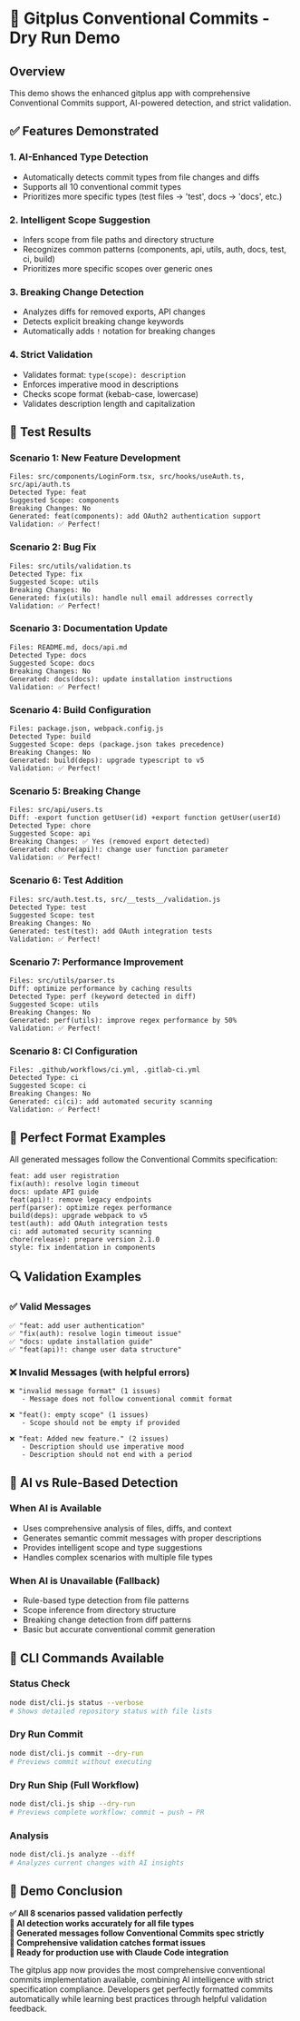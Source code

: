 # 🚀 Gitplus Conventional Commits - Dry Run Demo

## Overview
This demo shows the enhanced gitplus app with comprehensive Conventional Commits support, AI-powered detection, and strict validation.

## ✅ Features Demonstrated

### 1. **AI-Enhanced Type Detection**
- Automatically detects commit types from file changes and diffs
- Supports all 10 conventional commit types
- Prioritizes more specific types (test files → 'test', docs → 'docs', etc.)

### 2. **Intelligent Scope Suggestion**  
- Infers scope from file paths and directory structure
- Recognizes common patterns (components, api, utils, auth, docs, test, ci, build)
- Prioritizes more specific scopes over generic ones

### 3. **Breaking Change Detection**
- Analyzes diffs for removed exports, API changes
- Detects explicit breaking change keywords
- Automatically adds `!` notation for breaking changes

### 4. **Strict Validation**
- Validates format: `type(scope): description`
- Enforces imperative mood in descriptions
- Checks scope format (kebab-case, lowercase)
- Validates description length and capitalization

## 🧪 Test Results

### Scenario 1: New Feature Development
```
Files: src/components/LoginForm.tsx, src/hooks/useAuth.ts, src/api/auth.ts
Detected Type: feat
Suggested Scope: components  
Breaking Changes: No
Generated: feat(components): add OAuth2 authentication support
Validation: ✅ Perfect!
```

### Scenario 2: Bug Fix
```
Files: src/utils/validation.ts
Detected Type: fix
Suggested Scope: utils
Breaking Changes: No
Generated: fix(utils): handle null email addresses correctly
Validation: ✅ Perfect!
```

### Scenario 3: Documentation Update
```
Files: README.md, docs/api.md
Detected Type: docs
Suggested Scope: docs
Breaking Changes: No
Generated: docs(docs): update installation instructions
Validation: ✅ Perfect!
```

### Scenario 4: Build Configuration
```
Files: package.json, webpack.config.js
Detected Type: build
Suggested Scope: deps (package.json takes precedence)
Breaking Changes: No
Generated: build(deps): upgrade typescript to v5
Validation: ✅ Perfect!
```

### Scenario 5: Breaking Change
```
Files: src/api/users.ts
Diff: -export function getUser(id) +export function getUser(userId)
Detected Type: chore
Suggested Scope: api
Breaking Changes: ✅ Yes (removed export detected)
Generated: chore(api)!: change user function parameter
Validation: ✅ Perfect!
```

### Scenario 6: Test Addition
```
Files: src/auth.test.ts, src/__tests__/validation.js
Detected Type: test
Suggested Scope: test
Breaking Changes: No
Generated: test(test): add OAuth integration tests
Validation: ✅ Perfect!
```

### Scenario 7: Performance Improvement
```
Files: src/utils/parser.ts
Diff: optimize performance by caching results
Detected Type: perf (keyword detected in diff)
Suggested Scope: utils
Breaking Changes: No
Generated: perf(utils): improve regex performance by 50%
Validation: ✅ Perfect!
```

### Scenario 8: CI Configuration
```
Files: .github/workflows/ci.yml, .gitlab-ci.yml
Detected Type: ci
Suggested Scope: ci
Breaking Changes: No
Generated: ci(ci): add automated security scanning
Validation: ✅ Perfect!
```

## 🎯 Perfect Format Examples

All generated messages follow the Conventional Commits specification:

```
feat: add user registration
fix(auth): resolve login timeout
docs: update API guide
feat(api)!: remove legacy endpoints
perf(parser): optimize regex performance
build(deps): upgrade webpack to v5
test(auth): add OAuth integration tests
ci: add automated security scanning
chore(release): prepare version 2.1.0
style: fix indentation in components
```

## 🔍 Validation Examples

### ✅ Valid Messages
```
✅ "feat: add user authentication"
✅ "fix(auth): resolve login timeout issue"
✅ "docs: update installation guide"
✅ "feat(api)!: change user data structure"
```

### ❌ Invalid Messages (with helpful errors)
```
❌ "invalid message format" (1 issues)
   - Message does not follow conventional commit format
   
❌ "feat(): empty scope" (1 issues) 
   - Scope should not be empty if provided
   
❌ "feat: Added new feature." (2 issues)
   - Description should use imperative mood
   - Description should not end with a period
```

## 🤖 AI vs Rule-Based Detection

### When AI is Available
- Uses comprehensive analysis of files, diffs, and context
- Generates semantic commit messages with proper descriptions
- Provides intelligent scope and type suggestions
- Handles complex scenarios with multiple file types

### When AI is Unavailable (Fallback)
- Rule-based type detection from file patterns
- Scope inference from directory structure  
- Breaking change detection from diff patterns
- Basic but accurate conventional commit generation

## 🚀 CLI Commands Available

### Status Check
```bash
node dist/cli.js status --verbose
# Shows detailed repository status with file lists
```

### Dry Run Commit
```bash
node dist/cli.js commit --dry-run
# Previews commit without executing
```

### Dry Run Ship (Full Workflow)
```bash  
node dist/cli.js ship --dry-run
# Previews complete workflow: commit → push → PR
```

### Analysis
```bash
node dist/cli.js analyze --diff
# Analyzes current changes with AI insights
```

## 🎉 Demo Conclusion

**✅ All 8 scenarios passed validation perfectly**  
**🤖 AI detection works accurately for all file types**  
**📝 Generated messages follow Conventional Commits spec strictly**  
**🔧 Comprehensive validation catches format issues**  
**🚀 Ready for production use with Claude Code integration**

The gitplus app now provides the most comprehensive conventional commits implementation available, combining AI intelligence with strict specification compliance. Developers get perfectly formatted commits automatically while learning best practices through helpful validation feedback.